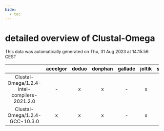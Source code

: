 ```yaml
---
hide:
  - toc
---
```


detailed overview of Clustal-Omega
==================================


This data was automatically generated on Thu, 31 Aug 2023 at 14:15:56 CEST  

| |accelgor|doduo|donphan|gallade|joltik|skitty|swalot|victini|
| :---: | :---: | :---: | :---: | :---: | :---: | :---: | :---: | :---: |
|Clustal-Omega/1.2.4-intel-compilers-2021.2.0|-|x|x|-|x|x|x|x|
|Clustal-Omega/1.2.4-GCC-10.3.0|x|x|x|-|x|x|x|x|
